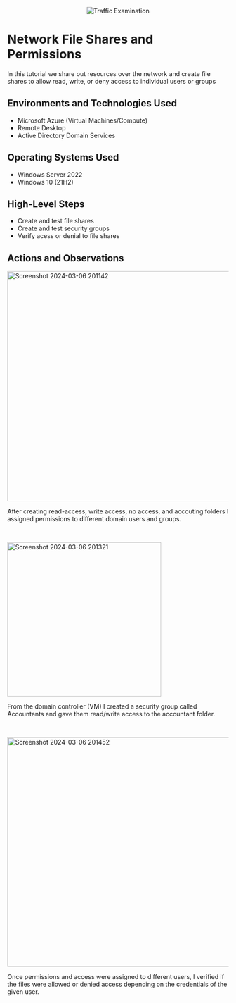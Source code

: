 <p align="center">
<img src="https://i.imgur.com/Ua7udoS.png" alt="Traffic Examination"/>
</p>

<h1>Network File Shares and Permissions</h1>
In this tutorial we share out resources over the network and create file shares to allow read, write, or deny access to individual users or groups<br />




<h2>Environments and Technologies Used</h2>

- Microsoft Azure (Virtual Machines/Compute)
- Remote Desktop
- Active Directory Domain Services



<h2>Operating Systems Used </h2>

- Windows Server 2022
- Windows 10 (21H2)

<h2>High-Level Steps</h2>

- Create and test file shares
- Create and test security groups
- Verify acess or denial to file shares


<h2>Actions and Observations</h2>

<p>
<img width="523" alt="Screenshot 2024-03-06 201142" src="https://github.com/marcusgumbs/networkfilesandpermissions/assets/162270050/9a3632a9-8115-4c5f-acc4-5bbe74b3fb14">

</p>
<p>
After creating read-access, write access, no access, and accouting folders I assigned permissions to different domain users and groups.  
</p>
<br />

<p>
<img width="350" alt="Screenshot 2024-03-06 201321" src="https://github.com/marcusgumbs/networkfilesandpermissions/assets/162270050/c7868704-6476-4c0c-84c6-1d38c4f3f47f">

</p>
<p>
From the domain controller (VM) I created a security group called Accountants and gave them read/write access to the accountant folder.
</p>
<br />

<p>
<img width="521" alt="Screenshot 2024-03-06 201452" src="https://github.com/marcusgumbs/networkfilesandpermissions/assets/162270050/fb2260c2-0953-4c40-868f-f41ded10eb2d">

</p>
<p>
Once permissions and access were assigned to different users, I verified if the files were allowed or denied access depending on the credentials of the given user.
</p>
<br />
